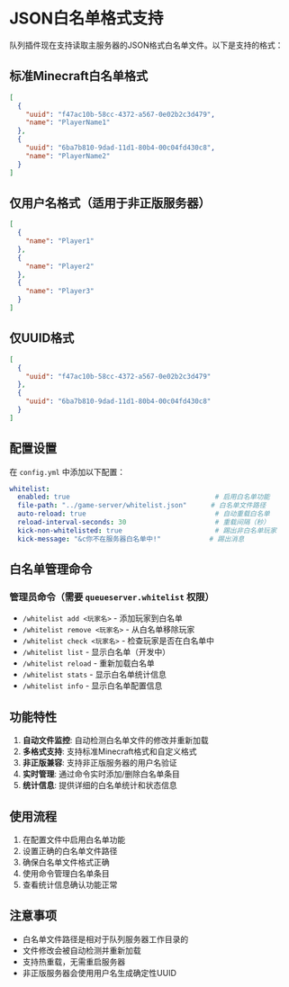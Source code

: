 # JSON白名单格式支持

队列插件现在支持读取主服务器的JSON格式白名单文件。以下是支持的格式：

## 标准Minecraft白名单格式

```json
[
  {
    "uuid": "f47ac10b-58cc-4372-a567-0e02b2c3d479",
    "name": "PlayerName1"
  },
  {
    "uuid": "6ba7b810-9dad-11d1-80b4-00c04fd430c8",
    "name": "PlayerName2"
  }
]
```

## 仅用户名格式（适用于非正版服务器）

```json
[
  {
    "name": "Player1"
  },
  {
    "name": "Player2"
  },
  {
    "name": "Player3"
  }
]
```

## 仅UUID格式

```json
[
  {
    "uuid": "f47ac10b-58cc-4372-a567-0e02b2c3d479"
  },
  {
    "uuid": "6ba7b810-9dad-11d1-80b4-00c04fd430c8"
  }
]
```

## 配置设置

在 `config.yml` 中添加以下配置：

```yaml
whitelist:
  enabled: true                                    # 启用白名单功能
  file-path: "../game-server/whitelist.json"      # 白名单文件路径
  auto-reload: true                                # 自动重载白名单
  reload-interval-seconds: 30                      # 重载间隔（秒）
  kick-non-whitelisted: true                       # 踢出非白名单玩家
  kick-message: "&c你不在服务器白名单中!"            # 踢出消息
```

## 白名单管理命令

### 管理员命令（需要 `queueserver.whitelist` 权限）

- `/whitelist add <玩家名>` - 添加玩家到白名单
- `/whitelist remove <玩家名>` - 从白名单移除玩家
- `/whitelist check <玩家名>` - 检查玩家是否在白名单中
- `/whitelist list` - 显示白名单（开发中）
- `/whitelist reload` - 重新加载白名单
- `/whitelist stats` - 显示白名单统计信息
- `/whitelist info` - 显示白名单配置信息

## 功能特性

1. **自动文件监控**: 自动检测白名单文件的修改并重新加载
2. **多格式支持**: 支持标准Minecraft格式和自定义格式
3. **非正版兼容**: 支持非正版服务器的用户名验证
4. **实时管理**: 通过命令实时添加/删除白名单条目
5. **统计信息**: 提供详细的白名单统计和状态信息

## 使用流程

1. 在配置文件中启用白名单功能
2. 设置正确的白名单文件路径
3. 确保白名单文件格式正确
4. 使用命令管理白名单条目
5. 查看统计信息确认功能正常

## 注意事项

- 白名单文件路径是相对于队列服务器工作目录的
- 文件修改会被自动检测并重新加载
- 支持热重载，无需重启服务器
- 非正版服务器会使用用户名生成确定性UUID
